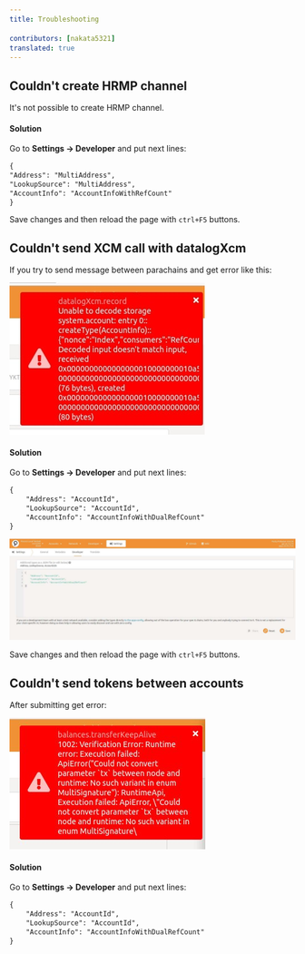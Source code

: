 ```yaml
---
title: Troubleshooting
 
contributors: [nakata5321]
translated: true
---
```


## Couldn't create HRMP channel

It's not possible to create HRMP channel.
#### Solution
Go to **Settings -> Developer** and put next lines:
```
{
"Address": "MultiAddress",
"LookupSource": "MultiAddress",
"AccountInfo": "AccountInfoWithRefCount"
}
```
Save changes and then reload the page with `ctrl+F5` buttons.

## Couldn't send XCM call with datalogXcm
 If you try to send message between parachains and get error like this:

![error_4lesson][im1]

#### Solution

Go to **Settings -> Developer** and put next lines:
```
{
    "Address": "AccountId",
    "LookupSource": "AccountId",
    "AccountInfo": "AccountInfoWithDualRefCount"
}
```

![XCM][im2]

Save changes and then reload the page with `ctrl+F5` buttons.

## Couldn't send tokens between accounts

After submitting get error:

![transfer][im3]

#### Solution

Go to **Settings -> Developer** and put next lines:
```
{
    "Address": "AccountId",
    "LookupSource": "AccountId",
    "AccountInfo": "AccountInfoWithDualRefCount"
}
```



[im1]: <../images/troubleshooting/lesson4_error.jpg>
[im2]: <../images/troubleshooting/XCM.jpg>
[im3]: <../images/troubleshooting/transfer.jpg>
